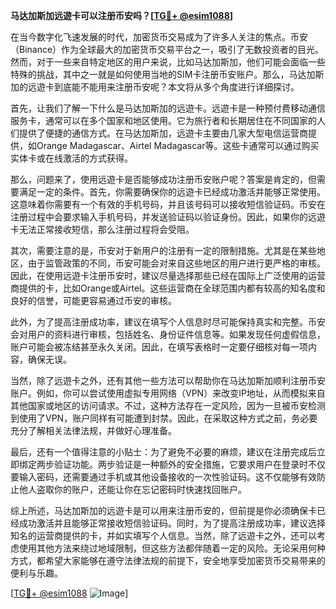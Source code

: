 **马达加斯加远遊卡可以注册币安吗？[[TG💪+ @esim1088](https://t.me/s/esim1088)]**

在当今数字化飞速发展的时代，加密货币交易成为了许多人关注的焦点。币安（Binance）作为全球最大的加密货币交易平台之一，吸引了无数投资者的目光。然而，对于一些来自特定地区的用户来说，比如马达加斯加，他们可能会面临一些特殊的挑战，其中之一就是如何使用当地的SIM卡注册币安账户。那么，马达加斯加的远遊卡到底能不能用来注册币安呢？本文将从多个角度进行详细探讨。

首先，让我们了解一下什么是马达加斯加的远遊卡。远遊卡是一种预付费移动通信服务卡，通常可以在多个国家和地区使用。它为旅行者和长期居住在不同国家的人们提供了便捷的通信方式。在马达加斯加，远遊卡主要由几家大型电信运营商提供，如Orange Madagascar、Airtel Madagascar等。这些卡通常可以通过购买实体卡或在线激活的方式获得。

那么，问题来了，使用远遊卡是否能够成功注册币安账户呢？答案是肯定的，但需要满足一定的条件。首先，你需要确保你的远遊卡已经成功激活并能够正常使用。这意味着你需要有一个有效的手机号码，并且该号码可以接收短信验证码。币安在注册过程中会要求输入手机号码，并发送验证码以验证身份。因此，如果你的远遊卡无法正常接收短信，那么注册过程将会受阻。

其次，需要注意的是，币安对于新用户的注册有一定的限制措施。尤其是在某些地区，由于监管政策的不同，币安可能会对来自这些地区的用户进行更严格的审核。因此，在使用远遊卡注册币安时，建议尽量选择那些已经在国际上广泛使用的运营商提供的卡，比如Orange或Airtel。这些运营商在全球范围内都有较高的知名度和良好的信誉，可能更容易通过币安的审核。

此外，为了提高注册成功率，建议在填写个人信息时尽可能保持真实和完整。币安会对用户的资料进行审核，包括姓名、身份证件信息等。如果发现任何虚假信息，账户可能会被冻结甚至永久关闭。因此，在填写表格时一定要仔细核对每一项内容，确保无误。

当然，除了远遊卡之外，还有其他一些方法可以帮助你在马达加斯加顺利注册币安账户。例如，你可以尝试使用虚拟专用网络（VPN）来改变IP地址，从而模拟来自其他国家或地区的访问请求。不过，这种方法存在一定风险，因为一旦被币安检测到使用了VPN，账户同样有可能遭到封禁。因此，在采取这种方式之前，务必要充分了解相关法律法规，并做好心理准备。

最后，还有一个值得注意的小贴士：为了避免不必要的麻烦，建议在注册完成后立即绑定两步验证功能。两步验证是一种额外的安全措施，它要求用户在登录时不仅要输入密码，还需要通过手机或其他设备接收的一次性验证码。这不仅能够有效防止他人盗取你的账户，还能让你在忘记密码时快速找回账户。

综上所述，马达加斯加的远遊卡是可以用来注册币安的，但前提是你必须确保卡已经成功激活并且能够正常接收短信验证码。同时，为了提高注册成功率，建议选择知名的运营商提供的卡，并如实填写个人信息。当然，除了远遊卡之外，还可以考虑使用其他方法来绕过地域限制，但这些方法都伴随着一定的风险。无论采用何种方式，都希望大家能够在遵守法律法规的前提下，安全地享受加密货币交易带来的便利与乐趣。

[[TG💪+ @esim1088](https://t.me/s/esim1088) ![Image](https://i.postimg.cc/4NQfJmqS/Snipaste-2025-05-13-00-14-12.png)]
